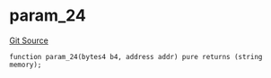 # param_24
[Git Source](https://github.com/metacontract/mc/blob/main/src/devkit/Flattened.sol)


```solidity
function param_24(bytes4 b4, address addr) pure returns (string memory);
```

